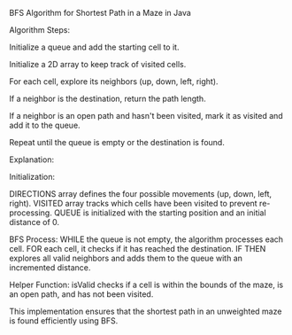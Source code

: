 BFS Algorithm for Shortest Path in a Maze in Java

Algorithm Steps:

Initialize a queue and add the starting cell to it.

Initialize a 2D array to keep track of visited cells.

For each cell, explore its neighbors (up, down, left, right).

If a neighbor is the destination, return the path length.

If a neighbor is an open path and hasn't been visited, mark it as visited and add it to the queue.

Repeat until the queue is empty or the destination is found.


Explanation:


Initialization:

DIRECTIONS array defines the four possible movements (up, down, left, right).
VISITED array tracks which cells have been visited to prevent re-processing.
QUEUE is initialized with the starting position and an initial distance of 0.

BFS Process:
WHILE the queue is not empty, the algorithm processes each cell.
FOR each cell, it checks if it has reached the destination.
IF THEN explores all valid neighbors and adds them to the queue with an incremented distance.

Helper Function:
isValid checks if a cell is within the bounds of the maze, is an open path, and has not been visited.

This implementation ensures that the shortest path in an unweighted maze is found efficiently using BFS.
